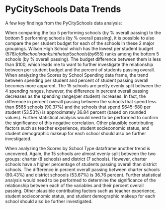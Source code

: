 # PyCitySchools Data Trends

A few key findings from the PyCitySchools data analysis:

When comparing the top 5 performing schools (by % overall passing) to the bottom 5 performing schools (by % overall passing), it is possible to also compare the per student budget for each of the schools in these 2 major groupings. Wilson High School which has the lowest per student budget ($578) of all schools ranks in the top 5 schools (by % overall passing) in the district whereas Huang High School which has the highest per student budget ($655) ranks among the bottom 5 schools (by % overall passing). The budget difference between them is less than $100, which leads me to want to further investigate the relationship between per student budget and the percent of students passing overall. When analyzing the Scores by School Spending data frame, the trend between spending per student and percent of student passing overall becomes more apparent. The 15 schools are pretty evenly split between the 4 spending ranges, however, the difference in percent overall passing decreases as the spending range(per student) increases. In fact, the difference in percent overall passing between the schools that spend less than $585 schools (90.37%) and the schools that spend $645-680 per student (53.53%) is approximately 36.84 percent (based on rounded values). Further statistical analysis would need to be performed to confirm the significance of this negative correlation. Other plausible contributing factors such as teacher experience, student socieconomic status, and student demographic makeup for each school should also be further investigated.

When analyzing the Scores by School Type dataframe another trend is uncovered. Again, the 15 schools are almost evenly split between the two groups: charter (8 schools) and district (7 schools). However, charter schools have a higher percentage of students passing overall than district schools. The difference in percent overall passing between charter schools (90.43%) and district schoools (53.67%) is 36.76 percent. Further statistical analysis would need to be performed to determine the significance of the relationship between each of the variables and their percent overall passing. Other plausible contributing factors such as teacher experience, student socieconomic status, and student demographic makeup for each school should also be further investigated.


